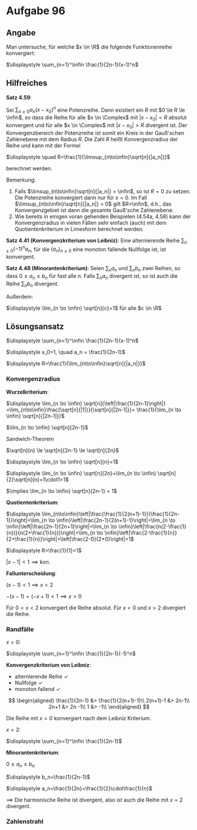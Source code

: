 # Aufgabe 96
## Angabe

Man untersuche, für welche $x \in \R$ die folgende Funktionenreihe konvergiert:

$\displaystyle \sum_{n=1}^\infin \frac{1}{2n-1}(x-1)^n$

## Hilfreiches

**Satz 4.59**:

Sei $\sum_{n \ge 0} a_n (x-x_0)^n$ eine Potenzreihe. Dann existiert ein $R$ mit $0 \le R \le \infin$, so dass die Reihe für alle $x \in \Complex$ mit $|x-x_0| < R$ absolut konvergent und für alle $x \in \Complex$ mit $|x-x_0| > R$ divergent ist. Der Konvergenzbereich der Potenzreihe ist somit ein Kreis in der Gauß'schen Zahlenebene mit dem Radius $R$. Die Zahl $R$ heißt Konvergenzradius der Reihe und kann mit der Formel

$\displaystyle \quad R=\frac{1}{\limsup_{n\to\infin}\sqrt[n]{|a_n|}}$

berechnet werden.

Bemerkung:
 
1. Falls $\limsup_{n\to\infin}\sqrt[n]{|a_n|} = \infin$, so ist $R = 0$ zu setzen. Die Potenzreihe konvergiert dann nur für $x=0$. Im Fall $\limsup_{n\to\infin}\sqrt[n]{|a_n|} = 0$ gilt $R=\infin$, d.h., das Konvergenzgebiet ist dann die gesamte Gauß'sche Zahlenebene.  
2. Wie bereits in einigen voran gehenden Beispielen (4.54a, 4.58) kann der Konvergenzradius in vielen Fällen sehr einfach (auch) mit dem Quotientenkriterium in Limesform berechnet werden.


**Satz 4.41 (Konvergenzkriterium von Leibniz)**:
Eine alternierende Reihe $\sum_{n \ge 0}(-1)^n a_n$, für die $(a_n)_{n \ge0}$ eine monoton fallende Nullfolge ist, ist konvergent.

**Satz 4.48 (Minorantenkriterium)**:
Seien $\sum_n a_n$ und $\sum_n b_n$ zwei Reihen, so dass $0 \le a_n \le b_n$ für fast alle $n$. Falls $\sum_n a_n$ divergent ist, so ist auch die Reihe $\sum_n b_n$ divergent.

Außerdem:

$\displaystyle \lim_{n \to \infin} \sqrt[n]{c}=1$ für alle $c \in \R$

## Lösungsansatz

$\displaystyle \sum_{n=1}^\infin \frac{1}{2n-1}(x-1)^n$

$\displaystyle x_0=1, \quad a_n = \frac{1}{2n-1}$

$\displaystyle R=\frac{1}{\lim_{n\to\infin}\sqrt[n]{|a_n|}}$

### Konvergenzradius

**Wurzelkriterium**:

$\displaystyle \lim_{n \to \infin} \sqrt[n]{\left|\frac{1}{2n-1}\right|} =\lim_{n\to\infin}\frac{\sqrt[n]{|1|}}{\sqrt[n]{|2n-1|}}= \frac{1}{\lim_{n \to \infin} \sqrt[n]{|2n-1|}}$

$\lim_{n \to \infin} \sqrt[n]{2n-1}$

Sandwich-Theorem

$\sqrt[n]{n} \le \sqrt[n]{2n-1} \le \sqrt[n]{2n}$

$\displaystyle \lim_{n \to \infin} \sqrt[n]{n}=1$

$\displaystyle \lim_{n \to \infin} \sqrt[n]{2n}=\lim_{n \to \infin} \sqrt[n]{2}\sqrt[n]{n}=1\cdot1=1$

$\implies \lim_{n \to \infin} \sqrt[n]{2n-1} = 1$

**Quotientenkriterium**:

$\displaystyle \lim_{n\to\infin}\left|\frac{\frac{1}{2(n+1)-1}}{\frac{1}{2n-1}}\right|=\lim_{n \to \infin}\left|\frac{2n-1}{2(n+1)-1}\right|=\lim_{n \to \infin}\left|\frac{2n-1}{2n+1}\right|=\lim_{n \to \infin}\left|\frac{n(2-\frac{1}{n})}{n(2+\frac{1}{n})}\right|=\lim_{n \to \infin}\left|\frac{2-\frac{1}{n}}{2+\frac{1}{n}}\right|=\left|\frac{2-0}{2+0}\right|=1$

$\displaystyle R=\frac{1}{1}=1$

$|x-1|<1 \implies kon.$

**Fallunterscheidung**:

$(x-1) < 1 \implies x < 2$ 

$-(x-1) = (-x+1) < 1 \implies x > 0$

Für $0 < x < 2$ konvergiert die Reihe absolut.
Für $x < 0$ und $x > 2$ divergiert die Reihe.


### Randfälle

$x=0$:

$\displaystyle \sum_{n=1}^\infin \frac{1}{2n-1}(-1)^n$

**Konvergenzkriterium von Leibniz**:
- alternierende Reihe $\checkmark$
- Nullfolge $\checkmark$
- monoton fallend $\checkmark$

$$
\begin{aligned}
\frac{1}{2n-1} &> \frac{1}{2(n+1)-1}\\
2(n+1)-1 &> 2n-1\\
2n+1 &> 2n -1\\
1 &> -1\\
\end{aligned}
$$

Die Reihe mit $x = 0$ konvergiert nach dem Leibniz Kriterium.

$x=2$:

$\displaystyle \sum_{n=1}^\infin \frac{1}{2n-1}$

**Minorantenkriterium**:

$0 \le a_n \le b_n$


$\displaystyle b_n=\frac{1}{2n-1}$

$\displaystyle a_n=\frac{1}{2n}=\frac{1}{2}\cdot\frac{1}{n}$

$\implies$ Die harmonische Reihe ist divergent, also ist auch die Reihe mit $x=2$ divergent.

### Zahlenstrahl


